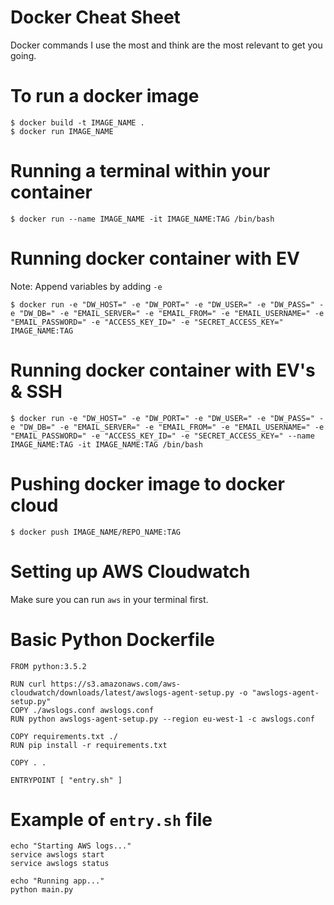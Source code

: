 # Docker Cheat Sheet
Docker commands I use the most and think are the most relevant to get you going.

# To run a docker image

```
$ docker build -t IMAGE_NAME .
$ docker run IMAGE_NAME
```

# Running a terminal within your container

```
$ docker run --name IMAGE_NAME -it IMAGE_NAME:TAG /bin/bash
```

# Running docker container with EV
Note: Append variables by adding `-e`

```
$ docker run -e "DW_HOST=" -e "DW_PORT=" -e "DW_USER=" -e "DW_PASS=" -e "DW_DB=" -e "EMAIL_SERVER=" -e "EMAIL_FROM=" -e "EMAIL_USERNAME=" -e "EMAIL_PASSWORD=" -e "ACCESS_KEY_ID=" -e "SECRET_ACCESS_KEY=" IMAGE_NAME:TAG
```

# Running docker container with EV's & SSH

```
$ docker run -e "DW_HOST=" -e "DW_PORT=" -e "DW_USER=" -e "DW_PASS=" -e "DW_DB=" -e "EMAIL_SERVER=" -e "EMAIL_FROM=" -e "EMAIL_USERNAME=" -e "EMAIL_PASSWORD=" -e "ACCESS_KEY_ID=" -e "SECRET_ACCESS_KEY=" --name IMAGE_NAME:TAG -it IMAGE_NAME:TAG /bin/bash
```

# Pushing docker image to docker cloud

```
$ docker push IMAGE_NAME/REPO_NAME:TAG
```

# Setting up AWS Cloudwatch

Make sure you can run `aws` in your terminal first.

# Basic Python Dockerfile

```
FROM python:3.5.2

RUN curl https://s3.amazonaws.com/aws-cloudwatch/downloads/latest/awslogs-agent-setup.py -o "awslogs-agent-setup.py"
COPY ./awslogs.conf awslogs.conf
RUN python awslogs-agent-setup.py --region eu-west-1 -c awslogs.conf

COPY requirements.txt ./
RUN pip install -r requirements.txt

COPY . .

ENTRYPOINT [ "entry.sh" ]
```

# Example of `entry.sh` file

```
echo "Starting AWS logs..."
service awslogs start
service awslogs status

echo "Running app..."
python main.py
```
